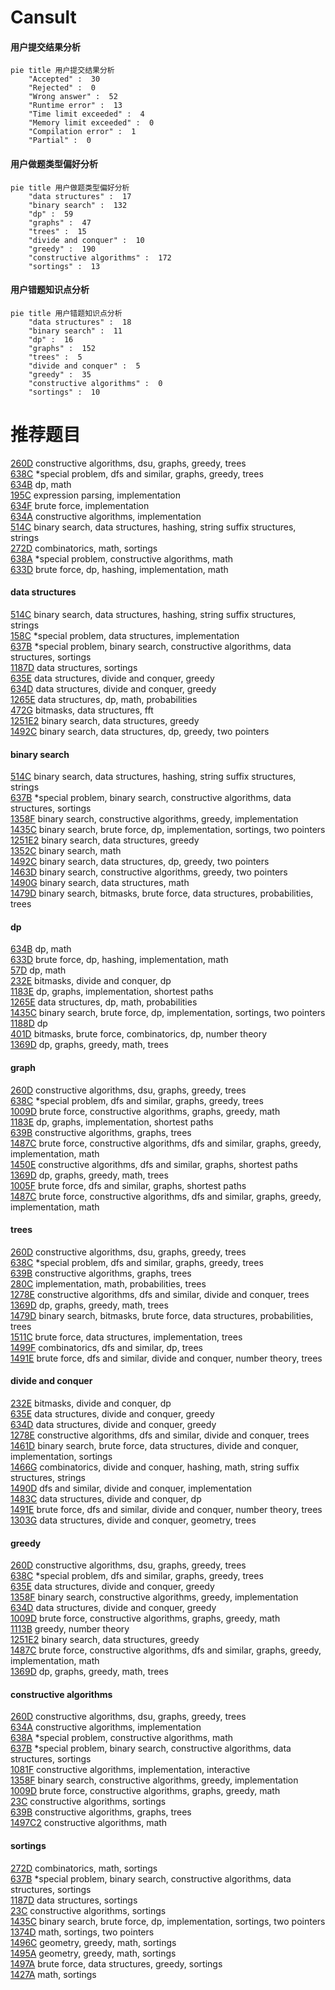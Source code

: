 # Cansult
<!-- tabs:start -->
#### **用户提交结果分析**

```mermaid
pie title 用户提交结果分析
    "Accepted" :  30
    "Rejected" :  0
    "Wrong answer" :  52
    "Runtime error" :  13
    "Time limit exceeded" :  4
    "Memory limit exceeded" :  0
    "Compilation error" :  1
    "Partial" :  0
```
#### **用户做题类型偏好分析**

```mermaid
pie title 用户做题类型偏好分析
    "data structures" :  17
    "binary search" :  132
    "dp" :  59
    "graphs" :  47
    "trees" :  15
    "divide and conquer" :  10
    "greedy" :  190
    "constructive algorithms" :  172
    "sortings" :  13
```
#### **用户错题知识点分析**

```mermaid
pie title 用户错题知识点分析
    "data structures" :  18
    "binary search" :  11
    "dp" :  16
    "graphs" :  152
    "trees" :  5
    "divide and conquer" :  5
    "greedy" :  35
    "constructive algorithms" :  0
    "sortings" :  10
```
<!-- tabs:end -->
# 推荐题目
[260D](http://codeforces.com/problemset/problem/260/D)		constructive algorithms,
                        dsu,
                        graphs,
                        greedy,
                        trees		  
[638C](http://codeforces.com/problemset/problem/638/C)		*special problem,
                        dfs and similar,
                        graphs,
                        greedy,
                        trees		  
[634B](https://codeforces.com/contest/634/problem/B)		dp,
                        math		  
[195C](http://codeforces.com/problemset/problem/195/C)		expression parsing,
                        implementation		  
[634F](https://codeforces.com/contest/634/problem/F)		brute force,
                        implementation		  
[634A](http://codeforces.com/problemset/problem/634/A)		constructive algorithms,
                        implementation		  
[514C](http://codeforces.com/problemset/problem/514/C)		binary search,
                        data structures,
                        hashing,
                        string suffix structures,
                        strings		  
[272D](http://codeforces.com/problemset/problem/272/D)		combinatorics,
                        math,
                        sortings		  
[638A](http://codeforces.com/problemset/problem/638/A)		*special problem,
                        constructive algorithms,
                        math		  
[633D](http://codeforces.com/problemset/problem/633/D)		brute force,
                        dp,
                        hashing,
                        implementation,
                        math		  
<!-- tabs:start -->
#### **data structures**
[514C](http://codeforces.com/problemset/problem/514/C)		binary search,
                        data structures,
                        hashing,
                        string suffix structures,
                        strings		  
[158C](http://codeforces.com/problemset/problem/158/C)		*special problem,
                        data structures,
                        implementation		  
[637B](http://codeforces.com/problemset/problem/637/B)		*special problem,
                        binary search,
                        constructive algorithms,
                        data structures,
                        sortings		  
[1187D](http://codeforces.com/problemset/problem/1187/D)		data structures,
                        sortings		  
[635E](https://codeforces.com/contest/635/problem/E)		data structures,
                        divide and conquer,
                        greedy		  
[634D](https://codeforces.com/contest/634/problem/D)		data structures,
                        divide and conquer,
                        greedy		  
[1265E](http://codeforces.com/problemset/problem/1265/E)		data structures,
                        dp,
                        math,
                        probabilities		  
[472G](http://codeforces.com/problemset/problem/472/G)		bitmasks,
                        data structures,
                        fft		  
[1251E2](http://codeforces.com/problemset/problem/1251/E2)		binary search,
                        data structures,
                        greedy		  
[1492C](http://codeforces.com/problemset/problem/1492/C)		binary search,
                        data structures,
                        dp,
                        greedy,
                        two pointers		  
#### **binary search**
[514C](http://codeforces.com/problemset/problem/514/C)		binary search,
                        data structures,
                        hashing,
                        string suffix structures,
                        strings		  
[637B](http://codeforces.com/problemset/problem/637/B)		*special problem,
                        binary search,
                        constructive algorithms,
                        data structures,
                        sortings		  
[1358F](http://codeforces.com/problemset/problem/1358/F)		binary search,
                        constructive algorithms,
                        greedy,
                        implementation		  
[1435C](https://codeforces.com/contest/1435/problem/C)		binary search,
                        brute force,
                        dp,
                        implementation,
                        sortings,
                        two pointers		  
[1251E2](http://codeforces.com/problemset/problem/1251/E2)		binary search,
                        data structures,
                        greedy		  
[1352C](http://codeforces.com/problemset/problem/1352/C)		binary search,
                        math		  
[1492C](http://codeforces.com/problemset/problem/1492/C)		binary search,
                        data structures,
                        dp,
                        greedy,
                        two pointers		  
[1463D](http://codeforces.com/problemset/problem/1463/D)		binary search,
                        constructive algorithms,
                        greedy,
                        two pointers		  
[1490G](http://codeforces.com/problemset/problem/1490/G)		binary search,
                        data structures,
                        math		  
[1479D](http://codeforces.com/problemset/problem/1479/D)		binary search,
                        bitmasks,
                        brute force,
                        data structures,
                        probabilities,
                        trees		  
#### **dp**
[634B](https://codeforces.com/contest/634/problem/B)		dp,
                        math		  
[633D](http://codeforces.com/problemset/problem/633/D)		brute force,
                        dp,
                        hashing,
                        implementation,
                        math		  
[57D](http://codeforces.com/problemset/problem/57/D)		dp,
                        math		  
[232E](http://codeforces.com/problemset/problem/232/E)		bitmasks,
                        divide and conquer,
                        dp		  
[1183E](http://codeforces.com/problemset/problem/1183/E)		dp,
                        graphs,
                        implementation,
                        shortest paths		  
[1265E](http://codeforces.com/problemset/problem/1265/E)		data structures,
                        dp,
                        math,
                        probabilities		  
[1435C](https://codeforces.com/contest/1435/problem/C)		binary search,
                        brute force,
                        dp,
                        implementation,
                        sortings,
                        two pointers		  
[1188D](http://codeforces.com/problemset/problem/1188/D)		dp		  
[401D](http://codeforces.com/problemset/problem/401/D)		bitmasks,
                        brute force,
                        combinatorics,
                        dp,
                        number theory		  
[1369D](http://codeforces.com/problemset/problem/1369/D)		dp,
                        graphs,
                        greedy,
                        math,
                        trees		  
#### **graph**
[260D](http://codeforces.com/problemset/problem/260/D)		constructive algorithms,
                        dsu,
                        graphs,
                        greedy,
                        trees		  
[638C](http://codeforces.com/problemset/problem/638/C)		*special problem,
                        dfs and similar,
                        graphs,
                        greedy,
                        trees		  
[1009D](http://codeforces.com/problemset/problem/1009/D)		brute force,
                        constructive algorithms,
                        graphs,
                        greedy,
                        math		  
[1183E](http://codeforces.com/problemset/problem/1183/E)		dp,
                        graphs,
                        implementation,
                        shortest paths		  
[639B](http://codeforces.com/problemset/problem/639/B)		constructive algorithms,
                        graphs,
                        trees		  
[1487C](http://codeforces.com/problemset/problem/1487/C)		brute force,
                        constructive algorithms,
                        dfs and similar,
                        graphs,
                        greedy,
                        implementation,
                        math		  
[1450E](http://codeforces.com/problemset/problem/1450/E)		constructive algorithms,
                        dfs and similar,
                        graphs,
                        shortest paths		  
[1369D](http://codeforces.com/problemset/problem/1369/D)		dp,
                        graphs,
                        greedy,
                        math,
                        trees		  
[1005F](http://codeforces.com/problemset/problem/1005/F)		brute force,
                        dfs and similar,
                        graphs,
                        shortest paths		  
[1487C](http://codeforces.com/problemset/problem/1487/C)		brute force,
                        constructive algorithms,
                        dfs and similar,
                        graphs,
                        greedy,
                        implementation,
                        math		  
#### **trees**
[260D](http://codeforces.com/problemset/problem/260/D)		constructive algorithms,
                        dsu,
                        graphs,
                        greedy,
                        trees		  
[638C](http://codeforces.com/problemset/problem/638/C)		*special problem,
                        dfs and similar,
                        graphs,
                        greedy,
                        trees		  
[639B](http://codeforces.com/problemset/problem/639/B)		constructive algorithms,
                        graphs,
                        trees		  
[280C](http://codeforces.com/problemset/problem/280/C)		implementation,
                        math,
                        probabilities,
                        trees		  
[1278E](http://codeforces.com/problemset/problem/1278/E)		constructive algorithms,
                        dfs and similar,
                        divide and conquer,
                        trees		  
[1369D](http://codeforces.com/problemset/problem/1369/D)		dp,
                        graphs,
                        greedy,
                        math,
                        trees		  
[1479D](http://codeforces.com/problemset/problem/1479/D)		binary search,
                        bitmasks,
                        brute force,
                        data structures,
                        probabilities,
                        trees		  
[1511C](http://codeforces.com/problemset/problem/1511/C)		brute force,
                        data structures,
                        implementation,
                        trees		  
[1499F](http://codeforces.com/problemset/problem/1499/F)		combinatorics,
                        dfs and similar,
                        dp,
                        trees		  
[1491E](http://codeforces.com/problemset/problem/1491/E)		brute force,
                        dfs and similar,
                        divide and conquer,
                        number theory,
                        trees		  
#### **divide and conquer**
[232E](http://codeforces.com/problemset/problem/232/E)		bitmasks,
                        divide and conquer,
                        dp		  
[635E](https://codeforces.com/contest/635/problem/E)		data structures,
                        divide and conquer,
                        greedy		  
[634D](https://codeforces.com/contest/634/problem/D)		data structures,
                        divide and conquer,
                        greedy		  
[1278E](http://codeforces.com/problemset/problem/1278/E)		constructive algorithms,
                        dfs and similar,
                        divide and conquer,
                        trees		  
[1461D](http://codeforces.com/problemset/problem/1461/D)		binary search,
                        brute force,
                        data structures,
                        divide and conquer,
                        implementation,
                        sortings		  
[1466G](http://codeforces.com/problemset/problem/1466/G)		combinatorics,
                        divide and conquer,
                        hashing,
                        math,
                        string suffix structures,
                        strings		  
[1490D](http://codeforces.com/problemset/problem/1490/D)		dfs and similar,
                        divide and conquer,
                        implementation		  
[1483C](https://codeforces.com/contest/1483/problem/C)		data structures,
                        divide and conquer,
                        dp		  
[1491E](http://codeforces.com/problemset/problem/1491/E)		brute force,
                        dfs and similar,
                        divide and conquer,
                        number theory,
                        trees		  
[1303G](http://codeforces.com/problemset/problem/1303/G)		data structures,
                        divide and conquer,
                        geometry,
                        trees		  
#### **greedy**
[260D](http://codeforces.com/problemset/problem/260/D)		constructive algorithms,
                        dsu,
                        graphs,
                        greedy,
                        trees		  
[638C](http://codeforces.com/problemset/problem/638/C)		*special problem,
                        dfs and similar,
                        graphs,
                        greedy,
                        trees		  
[635E](https://codeforces.com/contest/635/problem/E)		data structures,
                        divide and conquer,
                        greedy		  
[1358F](http://codeforces.com/problemset/problem/1358/F)		binary search,
                        constructive algorithms,
                        greedy,
                        implementation		  
[634D](https://codeforces.com/contest/634/problem/D)		data structures,
                        divide and conquer,
                        greedy		  
[1009D](http://codeforces.com/problemset/problem/1009/D)		brute force,
                        constructive algorithms,
                        graphs,
                        greedy,
                        math		  
[1113B](http://codeforces.com/problemset/problem/1113/B)		greedy,
                        number theory		  
[1251E2](http://codeforces.com/problemset/problem/1251/E2)		binary search,
                        data structures,
                        greedy		  
[1487C](http://codeforces.com/problemset/problem/1487/C)		brute force,
                        constructive algorithms,
                        dfs and similar,
                        graphs,
                        greedy,
                        implementation,
                        math		  
[1369D](http://codeforces.com/problemset/problem/1369/D)		dp,
                        graphs,
                        greedy,
                        math,
                        trees		  
#### **constructive algorithms**
[260D](http://codeforces.com/problemset/problem/260/D)		constructive algorithms,
                        dsu,
                        graphs,
                        greedy,
                        trees		  
[634A](http://codeforces.com/problemset/problem/634/A)		constructive algorithms,
                        implementation		  
[638A](http://codeforces.com/problemset/problem/638/A)		*special problem,
                        constructive algorithms,
                        math		  
[637B](http://codeforces.com/problemset/problem/637/B)		*special problem,
                        binary search,
                        constructive algorithms,
                        data structures,
                        sortings		  
[1081F](http://codeforces.com/problemset/problem/1081/F)		constructive algorithms,
                        implementation,
                        interactive		  
[1358F](http://codeforces.com/problemset/problem/1358/F)		binary search,
                        constructive algorithms,
                        greedy,
                        implementation		  
[1009D](http://codeforces.com/problemset/problem/1009/D)		brute force,
                        constructive algorithms,
                        graphs,
                        greedy,
                        math		  
[23C](http://codeforces.com/problemset/problem/23/C)		constructive algorithms,
                        sortings		  
[639B](http://codeforces.com/problemset/problem/639/B)		constructive algorithms,
                        graphs,
                        trees		  
[1497C2](http://codeforces.com/problemset/problem/1497/C2)		constructive algorithms,
                        math		  
#### **sortings**
[272D](http://codeforces.com/problemset/problem/272/D)		combinatorics,
                        math,
                        sortings		  
[637B](http://codeforces.com/problemset/problem/637/B)		*special problem,
                        binary search,
                        constructive algorithms,
                        data structures,
                        sortings		  
[1187D](http://codeforces.com/problemset/problem/1187/D)		data structures,
                        sortings		  
[23C](http://codeforces.com/problemset/problem/23/C)		constructive algorithms,
                        sortings		  
[1435C](https://codeforces.com/contest/1435/problem/C)		binary search,
                        brute force,
                        dp,
                        implementation,
                        sortings,
                        two pointers		  
[1374D](http://codeforces.com/problemset/problem/1374/D)		math,
                        sortings,
                        two pointers		  
[1496C](https://codeforces.com/contest/1496/problem/C)		geometry,
                        greedy,
                        math,
                        sortings		  
[1495A](http://codeforces.com/problemset/problem/1495/A)		geometry,
                        greedy,
                        math,
                        sortings		  
[1497A](http://codeforces.com/problemset/problem/1497/A)		brute force,
                        data structures,
                        greedy,
                        sortings		  
[1427A](http://codeforces.com/problemset/problem/1427/A)		math,
                        sortings		  
<!-- tabs:end -->
